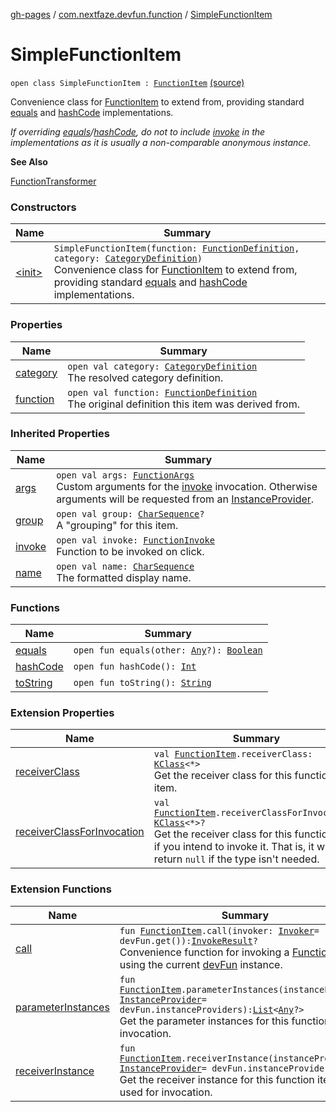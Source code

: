 [gh-pages](../../index.md) / [com.nextfaze.devfun.function](../index.md) / [SimpleFunctionItem](./index.md)

# SimpleFunctionItem

`open class SimpleFunctionItem : `[`FunctionItem`](../-function-item/index.md) [(source)](https://github.com/NextFaze/dev-fun/tree/master/devfun-annotations/src/main/java/com/nextfaze/devfun/function/FunctionItems.kt#L72)

Convenience class for [FunctionItem](../-function-item/index.md) to extend from, providing standard [equals](equals.md) and [hashCode](hash-code.md) implementations.

*If overriding [equals](equals.md)/[hashCode](hash-code.md), do not to include [invoke](../-function-item/invoke.md) in the implementations as it is usually a non-comparable anonymous instance.*

**See Also**

[FunctionTransformer](../-function-transformer/index.md)

### Constructors

| Name | Summary |
|---|---|
| [&lt;init&gt;](-init-.md) | `SimpleFunctionItem(function: `[`FunctionDefinition`](../-function-definition/index.md)`, category: `[`CategoryDefinition`](../../com.nextfaze.devfun.category/-category-definition/index.md)`)`<br>Convenience class for [FunctionItem](../-function-item/index.md) to extend from, providing standard [equals](equals.md) and [hashCode](hash-code.md) implementations. |

### Properties

| Name | Summary |
|---|---|
| [category](category.md) | `open val category: `[`CategoryDefinition`](../../com.nextfaze.devfun.category/-category-definition/index.md)<br>The resolved category definition. |
| [function](function.md) | `open val function: `[`FunctionDefinition`](../-function-definition/index.md)<br>The original definition this item was derived from. |

### Inherited Properties

| Name | Summary |
|---|---|
| [args](../-function-item/args.md) | `open val args: `[`FunctionArgs`](../-function-args.md)<br>Custom arguments for the [invoke](../-function-item/invoke.md) invocation. Otherwise arguments will be requested from an [InstanceProvider](../../com.nextfaze.devfun.inject/-instance-provider/index.md). |
| [group](../-function-item/group.md) | `open val group: `[`CharSequence`](https://kotlinlang.org/api/latest/jvm/stdlib/kotlin/-char-sequence/index.html)`?`<br>A "grouping" for this item. |
| [invoke](../-function-item/invoke.md) | `open val invoke: `[`FunctionInvoke`](../-function-invoke.md)<br>Function to be invoked on click. |
| [name](../-function-item/name.md) | `open val name: `[`CharSequence`](https://kotlinlang.org/api/latest/jvm/stdlib/kotlin/-char-sequence/index.html)<br>The formatted display name. |

### Functions

| Name | Summary |
|---|---|
| [equals](equals.md) | `open fun equals(other: `[`Any`](https://kotlinlang.org/api/latest/jvm/stdlib/kotlin/-any/index.html)`?): `[`Boolean`](https://kotlinlang.org/api/latest/jvm/stdlib/kotlin/-boolean/index.html) |
| [hashCode](hash-code.md) | `open fun hashCode(): `[`Int`](https://kotlinlang.org/api/latest/jvm/stdlib/kotlin/-int/index.html) |
| [toString](to-string.md) | `open fun toString(): `[`String`](https://kotlinlang.org/api/latest/jvm/stdlib/kotlin/-string/index.html) |

### Extension Properties

| Name | Summary |
|---|---|
| [receiverClass](../../com.nextfaze.devfun.invoke/receiver-class.md) | `val `[`FunctionItem`](../-function-item/index.md)`.receiverClass: `[`KClass`](https://kotlinlang.org/api/latest/jvm/stdlib/kotlin.reflect/-k-class/index.html)`<*>`<br>Get the receiver class for this function item. |
| [receiverClassForInvocation](../../com.nextfaze.devfun.invoke/receiver-class-for-invocation.md) | `val `[`FunctionItem`](../-function-item/index.md)`.receiverClassForInvocation: `[`KClass`](https://kotlinlang.org/api/latest/jvm/stdlib/kotlin.reflect/-k-class/index.html)`<*>?`<br>Get the receiver class for this function item if you intend to invoke it. That is, it will return `null` if the type isn't needed. |

### Extension Functions

| Name | Summary |
|---|---|
| [call](../../com.nextfaze.devfun.core/call.md) | `fun `[`FunctionItem`](../-function-item/index.md)`.call(invoker: `[`Invoker`](../../com.nextfaze.devfun.invoke/-invoker/index.md)` = devFun.get()): `[`InvokeResult`](../-invoke-result/index.md)`?`<br>Convenience function for invoking a [FunctionItem](../-function-item/index.md) using the current [devFun](../../com.nextfaze.devfun.core/dev-fun.md) instance. |
| [parameterInstances](../../com.nextfaze.devfun.invoke/parameter-instances.md) | `fun `[`FunctionItem`](../-function-item/index.md)`.parameterInstances(instanceProvider: `[`InstanceProvider`](../../com.nextfaze.devfun.inject/-instance-provider/index.md)` = devFun.instanceProviders): `[`List`](https://kotlinlang.org/api/latest/jvm/stdlib/kotlin.collections/-list/index.html)`<`[`Any`](https://kotlinlang.org/api/latest/jvm/stdlib/kotlin/-any/index.html)`?>`<br>Get the parameter instances for this function item for invocation. |
| [receiverInstance](../../com.nextfaze.devfun.invoke/receiver-instance.md) | `fun `[`FunctionItem`](../-function-item/index.md)`.receiverInstance(instanceProvider: `[`InstanceProvider`](../../com.nextfaze.devfun.inject/-instance-provider/index.md)` = devFun.instanceProviders): `[`Any`](https://kotlinlang.org/api/latest/jvm/stdlib/kotlin/-any/index.html)`?`<br>Get the receiver instance for this function item to be used for invocation. |
